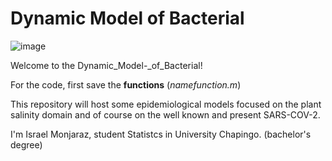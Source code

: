 # Dynamic Model of Bacterial

 
![image](https://user-images.githubusercontent.com/111941844/200149373-34622688-0feb-4462-b5aa-5def4b9ed728.png)

Welcome to the Dynamic_Model-_of_Bacterial!


For the code, first save the **functions** (_namefunction.m_)


This repository will host some epidemiological models focused on the plant salinity domain and of course on the well known and present SARS-COV-2.


I'm Israel Monjaraz, student Statistcs in University Chapingo. (bachelor's degree)
